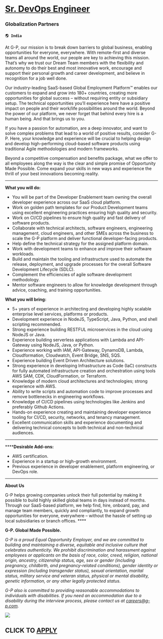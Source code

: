 # [Sr. DevOps Engineer](https://www.remotewlb.com/apply/sr-devops-engineer-75821)  
### Globalization Partners  
#### `🌎 India`  

At G-P, our mission is to break down barriers to global business, enabling opportunities for everyone, everywhere. With remote-first and diverse teams all around the world, our people are key to achieving this mission. That’s why we trust our Dream Team members with the flexibility and autonomy to do their best and most innovative work, encourage and support their personal growth and career development, and believe in recognition for a job well done.

Our industry-leading SaaS-based Global Employment Platform™ enables our customers to expand and grow into 180+ countries, creating more opportunities for global success – without requiring entity or subsidiary setup. The technical opportunities you’ll experience here have a positive impact on people and their work/life possibilities around the world. Beyond the power of our platform, we never forget that behind every hire is a human being. And that brings us to you.

If you have a passion for automation, are a deep innovator, and want to solve complex problems that lead to a world of positive results, consider G-P. Here, your knowledge and experience will be crucial to helping design and develop high-performing cloud-based software products using traditional Agile methodologies and modern frameworks.

Beyond a competitive compensation and benefits package, what we offer to all employees along the way is the clear and simple promise of Opportunity Made Possible. Come expand your skills in new ways and experience the thrill of your best innovations becoming reality.

****

**What you will do:**

  * You will be part of the Developer Enablement team owning the overall developer experience across our SaaS cloud platform.
  * Work on golden path templates for our Product Development teams using excellent engineering practices ensuring high quality and security.
  * Work on CI/CD pipelines to ensure high quality and fast delivery of software products.
  * Collaborate with technical architects, software engineers, engineering management, cloud engineers, and other SMEs across the business to scale the G-P platform and deliver functional developer-facing products.
  * Help define the technical strategy for the assigned platform domain.
  * Work with development teams to enhance and improve their software workloads.
  * Build and maintain the tooling and infrastructure used to automate the release, deployment, and upgrade processes for the overall Software Development Lifecycle (SDLC).
  * Complement the efficiencies of agile software development methodology.
  * Mentor software engineers to allow for knowledge development through advice, coaching, and training opportunities.

**What you will bring:**

  * 5+ years of experience in architecting and developing highly scalable enterprise level services, platforms or products.
  * Development experience in NodeJS, TypeScript, Java, Python, and shell scripting recommended.
  * Strong experience building RESTFUL microservices in the cloud using NodeJS or Java.
  * Experience building serverless applications with Lambda and API-Gateway using NodeJS, Java, or Python.
  * Experience working with IAM, API-Gateway, DynamoDB, Lambda, Cloudformation, Cloudwatch, Event Bridge, SNS, SQS.
  * Experience building Event Driven Architecture solutions.
  * Strong experience in developing Infrastructure as Code (IaC) constructs for fully automated infrastructure creation and orchestration using tools AWS SAM, CDK, CloudFormation, or Terraform.
  * Knowledge of modern cloud architectures and technologies; strong experience with AWS.
  * Ability to write scripts and automation code to improve processes and remove bottlenecks in engineering workflows.
  * Knowledge of CI/CD pipelines using technologies like Jenkins and preferably Github Actions.
  * Hands-on experience creating and maintaining developer experience tooling for CI/CD, security, networks, and tenancy management.
  * Excellent communication skills and experience documenting and delivering technical concepts to both technical and non-technical audiences.

****

******Desirable Add-ons:**

  * AWS certification.
  * Experience in a startup or high-growth environment.
  * Previous experience in developer enablement, platform engineering, or DevOps role.

****

**About Us**

G-P helps growing companies unlock their full potential by making it possible to build highly skilled global teams in days instead of months. Through our SaaS-based platform, we help find, hire, onboard, pay, and manage team members, quickly and compliantly, to expand growth opportunities for everyone, everywhere – without the hassle of setting up local subsidiaries or branch offices. ****

**G-P. Global Made Possible.**

_G-P is a proud Equal Opportunity Employer, and we are committed to building and maintaining a diverse, equitable and inclusive culture that celebrates authenticity. We prohibit discrimination and harassment against employees or applicants on the basis of race, color, creed, religion, national origin, ancestry, citizenship status, age, sex or gender (including pregnancy, childbirth, and pregnancy-related conditions), gender identity or expression (including transgender status), sexual orientation, marital status, military service and veteran status, physical or mental disability, genetic information, or any other legally protected status._

_G-P also is committed to providing reasonable accommodations to individuals with disabilities. If you need an accommodation due to a disability during the interview process, please contact us at careers@g-p.com._

![](https://remotive.com/job/track/1901310/blank.gif?source=public_api)  
## CLICK TO [APPLY](https://www.remotewlb.com/apply/sr-devops-engineer-75821)

